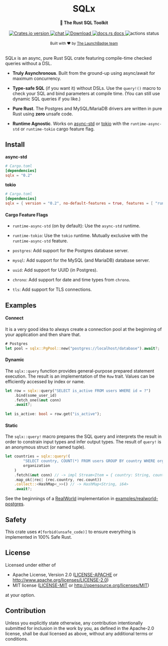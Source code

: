 <h1 align="center">SQLx</h1>
<div align="center">
 <strong>
   🧰 The Rust SQL Toolkit
 </strong>
</div>

<br />

<div align="center">
  <!-- Version -->
  <a href="https://crates.io/crates/sqlx">
    <img src="https://img.shields.io/crates/v/sqlx.svg?style=flat-square"
    alt="Crates.io version" />
  </a>
  <!-- Discord -->
  <a href="https://discord.gg/uuruzJ7">
    <img src="https://img.shields.io/discord/665528275556106240?style=flat-square" alt="chat" />
  </a>
  <!-- Downloads -->
  <a href="https://crates.io/crates/sqlx">
    <img src="https://img.shields.io/crates/d/sqlx.svg?style=flat-square"
      alt="Download" />
  </a>
  <!-- Docs -->
  <a href="https://docs.rs/sqlx">
    <img src="https://img.shields.io/badge/docs-latest-blue.svg?style=flat-square"
      alt="docs.rs docs" />
  </a>
  <!-- Github Actions -->
  <img src="https://img.shields.io/github/workflow/status/launchbadge/sqlx/Rust?style=flat-square" alt="actions status" />
</div>

<br />

<div align="center">
  <sub>Built with ❤️ by <a href="https://launchbadge.com">The LaunchBadge team</a>
</div>

<br />

SQLx is an async, pure Rust SQL crate featuring compile-time checked queries without a DSL.

 * **Truly Asynchronous**. Built from the ground-up using async/await for maximum concurrency.

 * **Type-safe SQL** (if you want it) without DSLs. Use the `query!()` macro to check your SQL and bind parameters at 
 compile time. (You can still use dynamic SQL queries if you like.)

 * **Pure Rust**. The Postgres and MySQL/MariaDB drivers are written in pure Rust using **zero** unsafe code.
 
 * **Runtime Agnostic**. Works on [async-std](https://crates.io/crates/async-std) or [tokio](https://crates.io/crates/tokio) with the `runtime-async-std` or `runtime-tokio` cargo feature flag.

## Install

**async-std**

```toml
# Cargo.toml
[dependencies]
sqlx = "0.2"
```

**tokio**

```toml
# Cargo.toml
[dependencies]
sqlx = { version = "0.2", no-default-features = true, features = [ "runtime-tokio", "macros" ] } 
```

#### Cargo Feature Flags

 * `runtime-async-std` (on by default): Use the `async-std` runtime.
 
 * `runtime-tokio`: Use the `tokio` runtime. Mutually exclusive with the `runtime-async-std` feature.
 
 * `postgres`: Add support for the Postgres database server.
 
 * `mysql`: Add support for the MySQL (and MariaDB) database server.
 
 * `uuid`: Add support for UUID (in Postgres).
 
 * `chrono`: Add support for date and time types from `chrono`.
 
 * `tls`: Add support for TLS connections.

## Examples

#### Connect

It is a very good idea to always create a connection pool at the beginning of your application
and then share that.

```rust
# Postgres
let pool = sqlx::PgPool::new("postgres://localhost/database").await?;
```

#### Dynamic

The `sqlx::query` function provides general-purpose prepared statement execution. 
The result is an implementation of the `Row` trait. Values can be efficiently accessed by index or name.

```rust
let row = sqlx::query("SELECT is_active FROM users WHERE id = ?")
    .bind(some_user_id)
    .fetch_one(&mut conn)
    .await?;
    
let is_active: bool = row.get("is_active");
```

#### Static

The `sqlx::query!` macro prepares the SQL query and interprets the result in order to constrain input types and 
infer output types. The result of `query!` is an anonymous struct (or named tuple).

```rust
let countries = sqlx::query!(
        "SELECT country, COUNT(*) FROM users GROUP BY country WHERE organization = ?", 
        organization
    )
    .fetch(&mut conn) // -> impl Stream<Item = { country: String, count: i64 }>
    .map_ok(|rec| (rec.country, rec.count))
    .collect::<HashMap<_>>() // -> HashMap<String, i64>
    .await?;
```

See the beginnings of a [RealWorld](https://github.com/gothinkster/realworld/tree/master/api#users-for-authentication) implementation in [examples/realworld-postgres](./examples/realworld-postgres).

## Safety

This crate uses `#[forbid(unsafe_code)]` to ensure everything is implemented in 100% Safe Rust.

## License

Licensed under either of

 * Apache License, Version 2.0
   ([LICENSE-APACHE](LICENSE-APACHE) or http://www.apache.org/licenses/LICENSE-2.0)
 * MIT license
   ([LICENSE-MIT](LICENSE-MIT) or http://opensource.org/licenses/MIT)

at your option.

## Contribution

Unless you explicitly state otherwise, any contribution intentionally submitted
for inclusion in the work by you, as defined in the Apache-2.0 license, shall be
dual licensed as above, without any additional terms or conditions.
